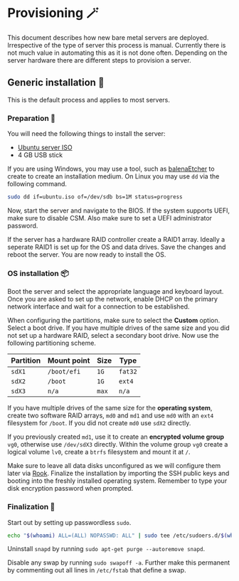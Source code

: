 # Provisioning 🪄

This document describes how new bare metal servers are deployed. Irrespective of the type of server this process is manual. Currently there is not much value in automating this as it is not done often. Depending on the server hardware there are different steps to provision a server.

## Generic installation 💽

This is the default process and applies to most servers.

### Preparation 📝

You will need the following things to install the server:

- [Ubuntu server ISO][website-ubuntu-server]
- 4 GB USB stick

If you are using Windows, you may use a tool, such as [balenaEtcher][website-balena-etcher] to create to create an installation medium. On Linux you may use `dd` via the following command.

```bash
sudo dd if=ubuntu.iso of=/dev/sdb bs=1M status=progress
```

Now, start the server and navigate to the BIOS. If the system supports UEFI, make sure to disable CSM. Also make sure to set a UEFI administrator password.

If the server has a hardware RAID controller create a RAID1 array. Ideally a seperate RAID1 is set up for the OS and data drives. Save the changes and reboot the server. You are now ready to install the OS.

### OS installation 📦

Boot the server and select the appropriate language and keyboard layout. Once you are asked to set up the network, enable DHCP on the primary network interface and wait for a connection to be established.

When configuring the partitions, make sure to select the **Custom** option. Select a boot drive. If you have multiple drives of the same size and you did not set up a hardware RAID, select a secondary boot drive. Now use the following partitioning scheme.

| Partition | Mount point | Size  | Type    |
| --------- | ----------- | ----- | ------- |
| `sdX1`    | `/boot/efi` | `1G`  | `fat32` |
| `sdX2`    | `/boot`     | `1G`  | `ext4`  |
| `sdX3`    | `n/a`       | `max` | `n/a`   |

If you have multiple drives of the same size for the **operating system**, create two software RAID arrays, `md0` and `md1` and use `md0` with an `ext4` filesystem for `/boot`. If you did not create `md0` use `sdX2` directly.

If you previously created `md1`, use it to create an **encrypted volume group** `vg0`, otherwise use `/dev/sdX3` directly. Within the volume group `vg0` create a logical volume `lv0`, create a `btrfs` filesystem and mount it at `/`.

Make sure to leave all data disks unconfigured as we will configure them later via [Rook][website-rook]. Finalize the installation by importing the SSH public keys and booting into the freshly installed operating system. Remember to type your disk encryption password when prompted.

### Finalization 🧹

Start out by setting up passwordless `sudo`.

```bash
echo "$(whoami) ALL=(ALL) NOPASSWD: ALL" | sudo tee /etc/sudoers.d/$(whoami)
```

Uninstall `snapd` by running `sudo apt-get purge --autoremove snapd`.

Disable any swap by running `sudo swapoff -a`. Further make this permanent by commenting out all lines in `/etc/fstab` that define a swap.

[website-ubuntu-server]: https://ubuntu.com/download/server
[website-balena-etcher]: https://balena.io/etcher/
[website-rook]: https://rook.io

